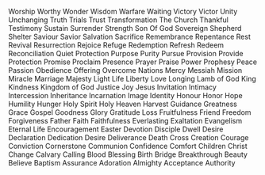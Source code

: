 Worship
Worthy
Wonder
Wisdom
Warfare
Waiting
Victory
Victor
Unity
Unchanging
Truth
Trials
Trust
Transformation
The Church
Thankful
Testimony
Sustain
Surrender
Strength
Son Of God
Sovereign
Shepherd
Shelter
Saviour
Savior
Salvation
Sacrifice
Remembrance
Repentance
Rest
Revival
Resurrection
Rejoice
Refuge
Redemption
Refresh
Redeem
Reconciliation
Quiet
Protection
Purpose
Purity
Pursue
Provision
Provide
Protection
Promise
Proclaim
Presence
Prayer
Praise
Power
Prophesy
Peace
Passion
Obedience
Offering
Overcome
Nations
Mercy
Messiah
Mission
Miracle
Marriage
Majesty
Light
Life
Liberty
Love
Longing
Lamb of God
King
Kindness
Kingdom of God
Justice
Joy
Jesus
Invitation
Intimacy
Intercession
Inheritance
Incarnation
Image
Identity
Honour
Honor
Hope
Humility
Hunger
Holy Spirit
Holy
Heaven
Harvest
Guidance
Greatness
Grace
Gospel
Goodness
Glory
Gratitude
Loss
Fruitfulness
Friend
Freedom
Forgiveness
Father
Faith
Faithfulness
Everlasting
Exaltation
Evangelism
Eternal Life
Encouragement
Easter
Devotion
Disciple
Dwell
Desire
Declaration
Dedication
Desire
Deliverance
Death
Cross
Creation
Courage
Conviction
Cornerstone
Communion
Confidence
Comfort
Children
Christ
Change
Calvary
Calling
Blood
Blessing
Birth
Bridge
Breakthrough
Beauty
Believe
Baptism
Assurance
Adoration
Almighty
Acceptance
Authority